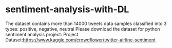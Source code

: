 # sentiment-analysis-with-DL

The dataset contains more than 14000 tweets data samples classified into 3 types: positive, negative, neutral
Please download the dataset for python sentiment analysis project: Project Dataset:https://www.kaggle.com/crowdflower/twitter-airline-sentiment
